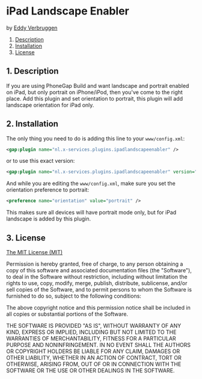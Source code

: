 # iPad Landscape Enabler

by [Eddy Verbruggen](http://www.x-services.nl)

1. [Description](https://github.com/EddyVerbruggen/iPadLandscapeEnabler-PhoneGapBuild-Plugin#1-description)
2. [Installation](https://github.com/EddyVerbruggen/iPadLandscapeEnabler-PhoneGapBuild-Plugin#2-installation)
3. [License](https://github.com/EddyVerbruggen/iPadLandscapeEnabler-PhoneGapBuild-Plugin#3-license)

## 1. Description

If you are using PhoneGap Build and want landscape and portrait enabled on iPad, but only portrait on iPhone/iPod, then you've come to the right place.
Add this plugin and set orientation to portrait, this plugin will add landscape orientation for iPad only.

## 2. Installation

The only thing you need to do is adding this line to your `www/config.xml`:

```xml
<gap:plugin name="nl.x-services.plugins.ipadlandscapeenabler" />
```
or to use this exact version:
```xml
<gap:plugin name="nl.x-services.plugins.ipadlandscapeenabler" version="1.0" />
```

And while you are editing the `www/config.xml`, make sure you set the orientation preference to portrait:
```xml
<preference name="orientation" value="portrait" />
```

This makes sure all devices will have portrait mode only, but for iPad landscape is added by this plugin.

## 3. License

[The MIT License (MIT)](http://www.opensource.org/licenses/mit-license.html)

Permission is hereby granted, free of charge, to any person obtaining a copy
of this software and associated documentation files (the "Software"), to deal
in the Software without restriction, including without limitation the rights
to use, copy, modify, merge, publish, distribute, sublicense, and/or sell
copies of the Software, and to permit persons to whom the Software is
furnished to do so, subject to the following conditions:

The above copyright notice and this permission notice shall be included in
all copies or substantial portions of the Software.

THE SOFTWARE IS PROVIDED "AS IS", WITHOUT WARRANTY OF ANY KIND, EXPRESS OR
IMPLIED, INCLUDING BUT NOT LIMITED TO THE WARRANTIES OF MERCHANTABILITY,
FITNESS FOR A PARTICULAR PURPOSE AND NONINFRINGEMENT. IN NO EVENT SHALL THE
AUTHORS OR COPYRIGHT HOLDERS BE LIABLE FOR ANY CLAIM, DAMAGES OR OTHER
LIABILITY, WHETHER IN AN ACTION OF CONTRACT, TORT OR OTHERWISE, ARISING FROM,
OUT OF OR IN CONNECTION WITH THE SOFTWARE OR THE USE OR OTHER DEALINGS IN
THE SOFTWARE.